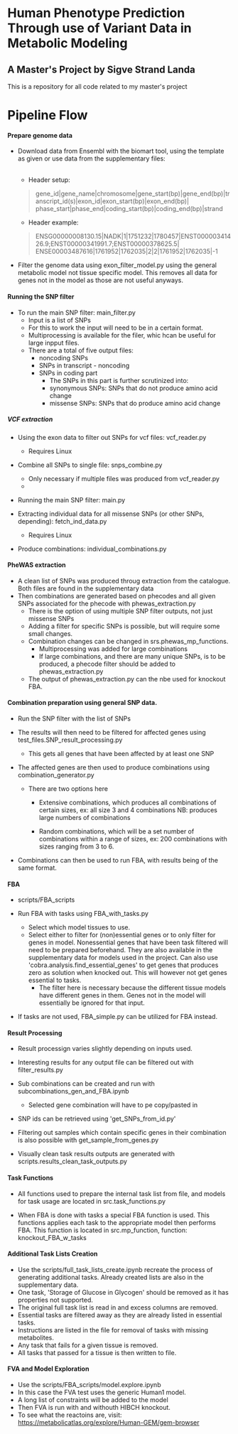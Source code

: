 # Human Phenotype Prediction Through use of Variant Data in Metabolic Modeling
## A Master's Project by Sigve Strand Landa

This is a repository for all code related to my master's project


# Pipeline Flow

#### Prepare genome data
- Download data from Ensembl with the biomart tool, using the template as given or use data from the supplementary files:<br /><br />

    - Header setup:<br />
    
    >gene_id|gene_name|chromosome|gene_start(bp)|gene_end(bp)|transcript_id(s)|exon_id|exon_start(bp)|exon_end(bp)|
    phase_start|phase_end|coding_start(bp)|coding_end(bp)|strand
    
    - Header example:<br />
    
    >ENSG00000008130.15|NADK|1|1751232|1780457|ENST00000341426.9;ENST00000341991.7;ENST00000378625.5|
    ENSE00003487616|1761952|1762035|2|2|1761952|1762035|-1
    
    
- Filter the genome data using exon_filter_model.py using the general metabolic model not tissue specific model. 
  This removes all data for genes not in the model as those are not useful anyways.
  

#### Running the SNP filter

- To run the main SNP filter: main_filter.py
    - Input is a list of SNPs
    - For this to work the input will need to be in a certain format.
    - Multiprocessing is available for the filer, whic hcan be useful for large inpput files.
    - There are a total of five output files:
        - noncoding SNPs
        - SNPs in transcript - noncoding
        - SNPs in coding part
            - The SNPs in this part is further scrutinized into:
            - synonymous SNPs: SNPs that do not produce amino acid change
            - missense SNPs: SNPs that do produce amino acid change 


##### VCF extraction
- Using the exon data to filter out SNPs for vcf files: vcf_reader.py
    - Requires Linux

- Combine all SNPs to single file: snps_combine.py
    - Only necessary if multiple files was produced from vcf_reader.py
    - 
- Running the main SNP filter: main.py
- Extracting individual data for all missense SNPs (or other SNPs, depending): fetch_ind_data.py
    - Requires Linux

- Produce combinations: individual_combinations.py

#### PheWAS extraction
- A clean list of SNPs was produced throug extraction from the catalogue. Both files are found in the supplementary data
- Then combinations are generated based on phecodes and all given SNPs associated for the phecode with phewas_extraction.py
    - There is the option of using multiple SNP filter outputs, not just missense SNPs
    - Adding a filter for specific SNPs is possible, but will require some small changes.
    - Combination changes can be changed in srs.phewas_mp_functions.
        - Multiprocessing was added for large combinations
        - If large combinations, and there are many unique SNPs, is to be produced, a phecode filter should be added to phewas_extraction.py
    - The output of phewas_extraction.py can the nbe used for knockout FBA.


#### Combination preparation using general SNP data. 

- Run the SNP filter with the list of SNPs

- The results will then need to be filtered for affected genes using test_files.SNP_result_processing.py
    - This gets all genes that have been affected by at least one SNP
- The affected genes are then used to produce combinations using combination_generator.py
    - There are two options here
        - Extensive combinations, which produces all combinations of certain sizes, ex: all size 3 and 4 combinations
          NB: produces large numbers of combinations

        - Random combinations, which will be a set number of combinations within a range of sizes,
          ex: 200 combinations with sizes ranging from 3 to 6.

- Combinations can then be used to run FBA, with results being of the same format.

#### FBA

- scripts/FBA_scripts

- Run FBA with tasks using FBA_with_tasks.py
    - Select which model tissues to use.
    - Select either to filter for (non)essential genes or to only filter for genes in model. 
      Nonessential genes that have been task filtered will need to be
      prepared beforehand. They are also available in the supplementary data for models used in the project. Can also use 'cobra.analysis.find_essential_genes' to
      get genes that produces zero as solution when knocked out. This will however not get genes essential to tasks.
      - The filter here is necessary because the different tissue models have different genes in them. Genes not in the
        model will essentially be ignored for that input.
        
- If tasks are not used, FBA_simple.py can be utilized for FBA instead. 
  
#### Result Processing
- Result processign varies slightly depending on inputs used.

- Interesting results for any output file can be filtered out with filter_results.py

- Sub combinations can be created and run with subcombinations_gen_and_FBA.ipynb
  - Selected gene combination will have to pe copy/pasted in

- SNP ids can be retrieved using 'get_SNPs_from_id.py'

- Filtering out samples which contain specific genes in their combination is also possible with 
  get_sample_from_genes.py
  
- Visually clean task results outputs are generated with scripts.results_clean_task_outputs.py

#### Task Functions
- All functions used to prepare the internal task list from file, and models for task usage are located in src.task_functions.py

- When FBA is done with tasks a special FBA function is used. This functions applies each task to the appropriate model then performs FBA. This function is located in src.mp_function, function: knockout_FBA_w_tasks
  
#### Additional Task Lists Creation
- Use the scripts/full_task_lists_create.ipynb recreate the process of generating additional tasks. Already created lists are also in the supplementary data.
- One task, 'Storage of Glucose in Glycogen' should be removed as it has properties not supported.
- The original full task list is read in and excess columns are removed.
- Essential tasks are filtered away as they are already listed in essential tasks.
- Instructions are listed in the file for removal of tasks with missing metabolites.
- Any task that fails for a given tissue is removed.
- All tasks that passed for a tissue is then written to file.


#### FVA and Model Exploration
- Use the scripts/FBA_scripts/model.explore.ipynb
- In this case the FVA test uses the generic Human1 model.
- A long list of constraints will be added to the model
- Then FVA is run with and withouth HIBCH knockout.
- To see what the reactoins are, visit: https://metabolicatlas.org/explore/Human-GEM/gem-browser


